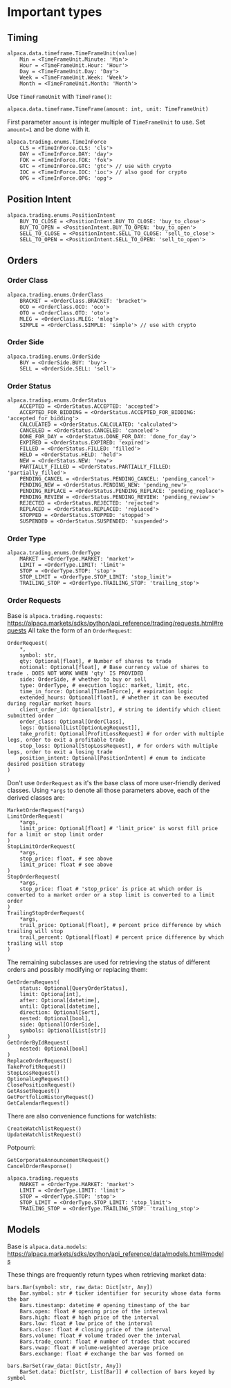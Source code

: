 # Important types

## Timing

```
alpaca.data.timeframe.TimeFrameUnit(value)
    Min = <TimeFrameUnit.Minute: 'Min'>
    Hour = <TimeFrameUnit.Hour: 'Hour'>
    Day = <TimeFrameUnit.Day: 'Day'>
    Week = <TimeFrameUnit.Week: 'Week'>
    Month = <TimeFrameUnit.Month: 'Month'>
```

Use `TimeFrameUnit` with `TimeFrame()`: 

    alpaca.data.timeframe.TimeFrame(amount: int, unit: TimeFrameUnit)

First parameter `amount` is integer multiple of `TimeFrameUnit` to use. Set `amount=1` and be done with it.

```
alpaca.trading.enums.TimeInForce
    CLS = <TimeInForce.CLS: 'cls'>
    DAY = <TimeInForce.DAY: 'day'> 
    FOK = <TimeInForce.FOK: 'fok'>
    GTC = <TimeInForce.GTC: 'gtc'> // use with crypto
    IOC = <TimeInForce.IOC: 'ioc'> // also good for crypto
    OPG = <TimeInForce.OPG: 'opg'>
```

## Position Intent

```
alpaca.trading.enums.PositionIntent
    BUY_TO_CLOSE = <PositionIntent.BUY_TO_CLOSE: 'buy_to_close'>
    BUY_TO_OPEN = <PositionIntent.BUY_TO_OPEN: 'buy_to_open'>
    SELL_TO_CLOSE = <PositionIntent.SELL_TO_CLOSE: 'sell_to_close'>
    SELL_TO_OPEN = <PositionIntent.SELL_TO_OPEN: 'sell_to_open'>
```


## Orders

### Order Class

```
alpaca.trading.enums.OrderClass
    BRACKET = <OrderClass.BRACKET: 'bracket'>
    OCO = <OrderClass.OCO: 'oco'>
    OTO = <OrderClass.OTO: 'oto'>
    MLEG = <OrderClass.MLEG: 'mleg'>
    SIMPLE = <OrderClass.SIMPLE: 'simple'> // use with crypto
```

### Order Side

```
alpaca.trading.enums.OrderSide
    BUY = <OrderSide.BUY: 'buy'>
    SELL = <OrderSide.SELL: 'sell'>
```

### Order Status

```
alpaca.trading.enums.OrderStatus
    ACCEPTED = <OrderStatus.ACCEPTED: 'accepted'>
    ACCEPTED_FOR_BIDDING = <OrderStatus.ACCEPTED_FOR_BIDDING: 'accepted_for_bidding'>
    CALCULATED = <OrderStatus.CALCULATED: 'calculated'>
    CANCELED = <OrderStatus.CANCELED: 'canceled'>
    DONE_FOR_DAY = <OrderStatus.DONE_FOR_DAY: 'done_for_day'>
    EXPIRED = <OrderStatus.EXPIRED: 'expired'>
    FILLED = <OrderStatus.FILLED: 'filled'>
    HELD = <OrderStatus.HELD: 'held'>
    NEW = <OrderStatus.NEW: 'new'>
    PARTIALLY_FILLED = <OrderStatus.PARTIALLY_FILLED: 'partially_filled'>
    PENDING_CANCEL = <OrderStatus.PENDING_CANCEL: 'pending_cancel'>
    PENDING_NEW = <OrderStatus.PENDING_NEW: 'pending_new'>
    PENDING_REPLACE = <OrderStatus.PENDING_REPLACE: 'pending_replace'>
    PENDING_REVIEW = <OrderStatus.PENDING_REVIEW: 'pending_review'>
    REJECTED = <OrderStatus.REJECTED: 'rejected'>
    REPLACED = <OrderStatus.REPLACED: 'replaced'>
    STOPPED = <OrderStatus.STOPPED: 'stopped'>
    SUSPENDED = <OrderStatus.SUSPENDED: 'suspended'>
```

### Order Type

```
alpaca.trading.enums.OrderType
    MARKET = <OrderType.MARKET: 'market'>
    LIMIT = <OrderType.LIMIT: 'limit'>
    STOP = <OrderType.STOP: 'stop'>
    STOP_LIMIT = <OrderType.STOP_LIMIT: 'stop_limit'>
    TRAILING_STOP = <OrderType.TRAILING_STOP: 'trailing_stop'>
```

### Order Requests

Base is `alpaca.trading.requests`: https://alpaca.markets/sdks/python/api_reference/trading/requests.html#requests
All take the form of an `OrderRequest`:

    OrderRequest(
        *,
        symbol: str,
        qty: Optional[float], # Number of shares to trade
        notional: Optional[float], # Base currency value of shares to trade . DOES NOT WORK WHEN 'qty' IS PROVIDED
        side: OrderSide, # whether to buy or sell
        type: OrderType, # execution logic: market, limit, etc.
        time_in_force: Optional[TimeInForce], # expiration logic
        extended_hours: Optional[float], # whether it can be executed during regular market hours
        client_order_id: Optional[str], # string to identify which client submitted order
        order_class: Optional[OrderClass],
        legs: Optional[List[OptionLegRequest]],
        take_profit: Optional[ProfitLossRequest] # for order with multiple legs, order to exit a profitable trade
        stop_loss: Optional[StopLossRequest], # for orders with multiple legs, order to exit a losing trade
        position_intent: Optional[PositionIntent] # enum to indicate desired position strategy
    )

Don't use `OrderRequest` as it's the base class of more user-friendly derived classes. Using `*args` to denote all those parameters above, each of the derived classes are:

    MarketOrderRequest(*args)
    LimitOrderRequest(
        *args,
        limit_price: Optional[float] # 'limit_price' is worst fill price for a limit or stop limit order 
    ) 
    StopLimitOrderRequest(
        *args,
        stop_price: float, # see above
        limit_price: float # see above
    )
    StopOrderRequest(
        *args, 
        stop_price: float # 'stop_price' is price at which order is converted to a market order or a stop limit is converted to a limit order
    )
    TrailingStopOrderRequest(
        *args,
        trail_price: Optional[float], # percent price difference by which trailing will stop
        trail_percent: Optional[float] # percent price difference by which trailing will stop
    )

The remaining subclasses are used for retrieving the status of different orders and possibly modifying or replacing them:

    GetOrdersRequest(
        status: Optional[QueryOrderStatus],
        limit: Optiona[int],
        after: Optional[datetime],
        until: Optional[datetime],
        direction: Optional[Sort],
        nested: Optional[bool],
        side: Optional[OrderSide],
        symbols: Optional[List[str]]
    )
    GetOrderByIdRequest(
        nested: Optional[bool]
    )
    ReplaceOrderRequest()
    TakeProfitRequest()
    StopLossRequest()
    OptionalLegRequest()
    ClosePositionRequest()
    GetAssetRequest()
    GetPortfolioHistoryRequest()
    GetCalendarRequest()

There are also convenience functions for watchlists:

    CreateWatchlistRequest()
    UpdateWatchlistRequest()

Potpourri:

    GetCorporateAnnouncementRequest()
    CancelOrderResponse()


```
alpaca.trading.requests
    MARKET = <OrderType.MARKET: 'market'>
    LIMIT = <OrderType.LIMIT: 'limit'>
    STOP = <OrderType.STOP: 'stop'>
    STOP_LIMIT = <OrderType.STOP_LIMIT: 'stop_limit'>
    TRAILING_STOP = <OrderType.TRAILING_STOP: 'trailing_stop'>
```

## Models

Base is `alpaca.data.models`: https://alpaca.markets/sdks/python/api_reference/data/models.html#models

These things are frequently return types when retrieving market data:

```
bars.Bar(symbol: str, raw_data: Dict[str, Any])
    Bar.symbol: str # ticker identifier for security whose data forms the bar
    Bars.timestamp: datetime # opening timestamp of the bar
    Bars.open: float # opening price of the interval
    Bars.high: float # high price of the interval
    Bars.low: float # low price of the interval
    Bars.close: float # closing price of the interval
    Bars.volume: float # volume traded over the interval
    Bars.trade_count: float # number of trades that occured  
    Bars.vwap: float # volume-weighted average price
    Bars.exchange: float # exchange the bar was formed on 

bars.BarSet(raw_data: Dict[str, Any])
    BarSet.data: Dict[str, List[Bar]] # collection of bars keyed by symbol
```
